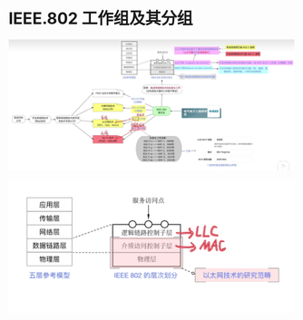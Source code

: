 


# IEEE.802 工作组及其分组
![输入图片说明](/imgs/2025-07-31/cvIKoCZ2KX11kceX.png)

![输入图片说明](/imgs/2025-07-31/3cCgYl5V0LGz14Mi.png)
<!--stackedit_data:
eyJoaXN0b3J5IjpbLTE3MzUwNTM0ODcsNDQwOTA1NjE5XX0=
-->